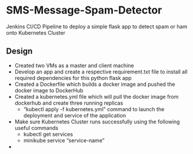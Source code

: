# SMS-Message-Spam-Detector
Jenkins CI/CD Pipeline to deploy a simple flask app to detect spam or ham onto Kubernetes Cluster

## **Design**
   * Created two VMs as a master and client machine <br>
   * Develop an app and create a respective requirement.txt file to install all required dependencies for this python flask app <br>
   * Created a Dockerfile which builds a docker image and pushed the docker image to DockerHub <br>
   * Created a kubernetes.yml file which will pull the docker image from dockerhub and create three running replicas <br>
       * “kubectl apply -f kubernetes.yml” command to launch the deployment and service of the application 
   * Make sure Kubernetes Cluster runs successfully using the following useful commands 
       * kubectl get services 
       * minikube service “service-name” <br>
   *  

